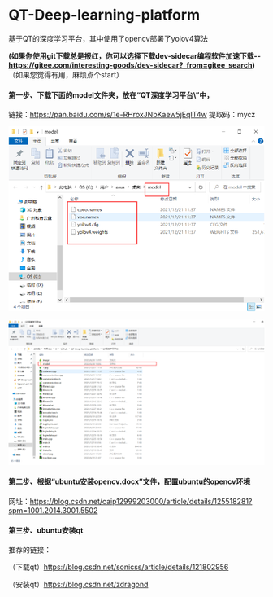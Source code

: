 # QT-Deep-learning-platform
基于QT的深度学习平台，其中使用了opencv部署了yolov4算法

**(如果你使用git下载总是报红，你可以选择下载dev-sidecar编程软件加速下载--https://gitee.com/interesting-goods/dev-sidecar?_from=gitee_search)**
（如果您觉得有用，麻烦点个start）

#### 第一步、下载下面的model文件夹，放在“QT深度学习平台\”中，

链接：https://pan.baidu.com/s/1e-RHroxJNbKaew5jEqIT4w 提取码：mycz

![image-20220628184420286](img/1.png)

![image-20220628184420286](img/2.png)


#### 第二步、根据“ubuntu安装opencv.docx”文件，配置ubuntu的opencv环境
网址：https://blog.csdn.net/caip12999203000/article/details/125518281?spm=1001.2014.3001.5502



#### 第三步、ubuntu安装qt
推荐的链接：

（下载qt）https://blog.csdn.net/sonicss/article/details/121802956

（安装qt）https://blog.csdn.net/zdragond
